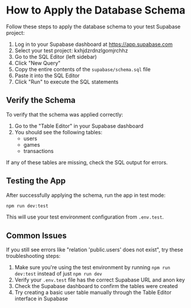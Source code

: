 # How to Apply the Database Schema

Follow these steps to apply the database schema to your test Supabase project:

1. Log in to your Supabase dashboard at https://app.supabase.com
2. Select your test project: kxhjdzrdnzlgomjrchhz
3. Go to the SQL Editor (left sidebar)
4. Click "New Query"
5. Copy the entire contents of the `supabase/schema.sql` file
6. Paste it into the SQL Editor
7. Click "Run" to execute the SQL statements

## Verify the Schema

To verify that the schema was applied correctly:
1. Go to the "Table Editor" in your Supabase dashboard
2. You should see the following tables:
   - users
   - games
   - transactions

If any of these tables are missing, check the SQL output for errors.

## Testing the App

After successfully applying the schema, run the app in test mode:

```bash
npm run dev:test
```

This will use your test environment configuration from `.env.test`.

## Common Issues

If you still see errors like "relation 'public.users' does not exist", try these troubleshooting steps:

1. Make sure you're using the test environment by running `npm run dev:test` instead of just `npm run dev`
2. Verify your `.env.test` file has the correct Supabase URL and anon key
3. Check the Supabase dashboard to confirm the tables were created
4. Try creating a basic user table manually through the Table Editor interface in Supabase 